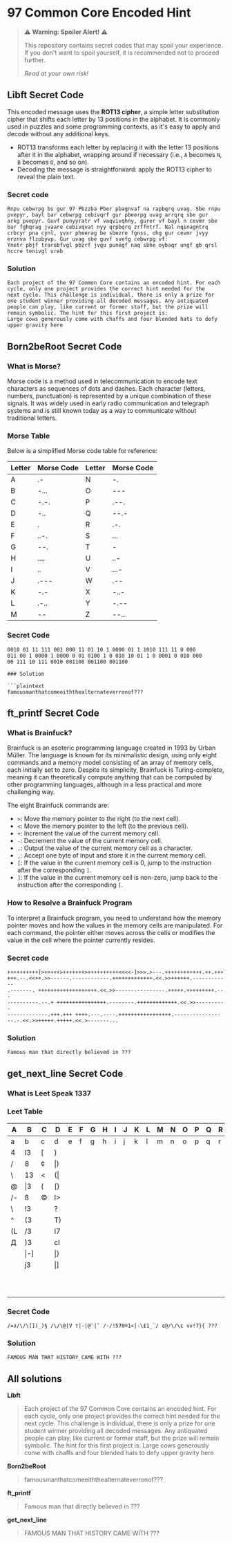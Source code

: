 # 97 Common Core Encoded Hint

> ⚠️ **Warning: Spoiler Alert!** ⚠️
> 
> This repository contains secret codes that may spoil your experience. If you don't want to spoil yourself, it is recommended not to proceed further. 
> 
> *Read at your own risk!*

## Libft Secret Code

This encoded message uses the **ROT13 cipher**, a simple letter substitution cipher that shifts each letter by 13 positions in the alphabet. It is commonly used in puzzles and some programming contexts, as it's easy to apply and decode without any additional keys.

- ROT13 transforms each letter by replacing it with the letter 13 positions after it in the alphabet, wrapping around if necessary (i.e., `A` becomes `N`, `B` becomes `O`, and so on).
- Decoding the message is straightforward: apply the ROT13 cipher to reveal the plain text.

### Secret code

```plaintext
Rnpu cebwrpg bs gur 97 Pbzzba Pber pbagnvaf na rapbqrq uvag. Sbe rnpu
pvepyr, bayl bar cebwrpg cebivqrf gur pbeerpg uvag arrqrq sbe gur
arkg pvepyr. Guvf punyyratr vf vaqvivqhny, gurer vf bayl n cevmr sbe
bar fghqrag jvaare cebivqvat nyy qrpbqrq zrffntrf. Nal nqinagntrq
crbcyr pna cynl, yvxr pheerag be sbezre fgnss, ohg gur cevmr jvyy
erznva flzobyvp. Gur uvag sbe guvf svefg cebwrpg vf:
Ynetr pbjf trarebfvgl pbzrf jvgu punegf naq sbhe oybaqr ungf gb qrsl
hccre tenivgl ureb
```

### Solution

```plaintext
Each project of the 97 Common Core contains an encoded hint. For each
cycle, only one project provides the correct hint needed for the
next cycle. This challenge is individual, there is only a prize for
one student winner providing all decoded messages. Any antiquated
people can play, like current or former staff, but the prize will
remain symbolic. The hint for this first project is:
Large cows generously come with chaffs and four blended hats to defy
upper gravity here
```

## Born2beRoot Secret Code

### What is Morse?
Morse code is a method used in telecommunication to encode text characters as sequences of dots and dashes. Each character (letters, numbers, punctuation) is represented by a unique combination of these signals. It was widely used in early radio communication and telegraph systems and is still known today as a way to communicate without traditional letters.

### Morse Table
Below is a simplified Morse code table for reference:

| Letter | Morse Code | Letter | Morse Code |
|--------|------------|--------|------------|
| A      | .-         | N      | -.         |
| B      | -...       | O      | ---        |
| C      | -.-.       | P      | .--.       |
| D      | -..        | Q      | --.-       |
| E      | .          | R      | .-.        |
| F      | ..-.       | S      | ...        |
| G      | --.        | T      | -          |
| H      | ....       | U      | ..-        |
| I      | ..         | V      | ...-       |
| J      | .---       | W      | .--        |
| K      | -.-        | X      | -..-       |
| L      | .-..       | Y      | -.--       |
| M      | --         | Z      | --..       |

### Secret Code

```plaintext
0010 01 11 111 001 000 11 01 10 1 0000 01 1 1010 111 11 0 000
011 00 1 0000 1 0000 0 01 0100 1 0 010 10 01 1 0 0001 0 010 000
00 111 10 111 0010 001100 001100 001100

### Solution

```plaintext
famousmanthatcomeeiththealternateverronof???
```

## ft_printf Secret Code

### What is Brainfuck?

Brainfuck is an esoteric programming language created in 1993 by Urban Müller. The language is known for its minimalistic design, using only eight commands and a memory model consisting of an array of memory cells, each initially set to zero. Despite its simplicity, Brainfuck is Turing-complete, meaning it can theoretically compute anything that can be computed by other programming languages, although in a less practical and more challenging way.

The eight Brainfuck commands are:
- `>`: Move the memory pointer to the right (to the next cell).
- `<`: Move the memory pointer to the left (to the previous cell).
- `+`: Increment the value of the current memory cell.
- `-`: Decrement the value of the current memory cell.
- `.`: Output the value of the current memory cell as a character.
- `,`: Accept one byte of input and store it in the current memory cell.
- `[`: If the value in the current memory cell is 0, jump to the instruction after the corresponding `]`.
- `]`: If the value in the current memory cell is non-zero, jump back to the instruction after the corresponding `[`.

### How to Resolve a Brainfuck Program

To interpret a Brainfuck program, you need to understand how the memory pointer moves and how the values in the memory cells are manipulated. For each command, the pointer either moves across the cells or modifies the value in the cell where the pointer currently resides.

### Secret code

```brainfuck
++++++++++[>+>+++>+++++++>++++++++++<<<<-]>>>.>---.++++++++++++.++.+++
+++.--.<<++.>>------.------------.+++++++++++++.<<.>>++++++.------------
.-------. +++++++++++++++++++.<<.>>----------------.+++++.+++++++++.---
----------.--.+ ++++++++++++++++.--------.+++++++++++++.<<.>>----------
-------------.+++.+++ ++++.---.----.+++++++++++++++++.---------------
--.-.<<.>>+++++.+++++.<<.>-------...
```

### Solution

```plaintext
Famous man that directly believed in ???
```

## get_next_line Secret Code

### What is Leet Speak 1337

### Leet Table 

|  A  |  B  |  C  |  D  |  E  |  F  |  G  |  H  |  I  |  J  |  K  |  L  |  M  |  N  |  O  |  P  |  Q  |  R  |  S  |  T  |  U  |  V  |  W  |  X  |  Y  |  Z  |
|-----|-----|-----|-----|-----|-----|-----|-----|-----|-----|-----|-----|-----|-----|-----|-----|-----|-----|-----|-----|-----|-----|-----|-----|-----|-----|
|  a  |  b  |  c  |  d  |  e  |  f  |  g  |  h  |  i  |  j  |  k  |  l  |  m  |  n  |  o  |  p  |  q  |  r  |  s  |  t  |  u  |  v  |  w  |  x  |  y  |  z  |
|  4  |  I3 |  [  |  )  |     |     |     |     |     |     |     |     |     |     |     |     |     |     |     |     |     |     |     |     |     |     |
|  /  |  8  |  ¢  | \|) |     |     |     |     |     |     |     |     |     |     |     |     |     |     |     |     |     |     |     |     |     |     |
|  \  |  13 |  <  | (\| |     |     |     |     |     |     |     |     |     |     |     |     |     |     |     |     |     |     |     |     |     |     |
|  @  | \|3 |  (  |  [) |     |     |     |     |     |     |     |     |     |     |     |     |     |     |     |     |     |     |     |     |     |     |
|  /- |  ß  |  ©  |  I> |     |     |     |     |     |     |     |     |     |     |     |     |     |     |     |     |     |     |     |     |     |     |
|  \  |  !3 |     |  ?  |     |     |     |     |     |     |     |     |     |     |     |     |     |     |     |     |     |     |     |     |     |     |
|  ^  |  (3 |     |  T) |     |     |     |     |     |     |     |     |     |     |     |     |     |     |     |     |     |     |     |     |     |     |
|  (L |  /3 |     |  I7 |     |     |     |     |     |     |     |     |     |     |     |     |     |     |     |     |     |     |     |     |     |     |
|  Д  |  )3 |     |  cl |     |     |     |     |     |     |     |     |     |     |     |     |     |     |     |     |     |     |     |     |     |     |
|     |\|-] |     | \|} |     |     |     |     |     |     |     |     |     |     |     |     |     |     |     |     |     |     |     |     |     |     |
|     |  j3 |     | \|] |     |     |     |     |     |     |     |     |     |     |     |     |     |     |     |     |     |     |     |     |     |     |
|     |     |     |     |     |     |     |     |     |     |     |     |     |     |     |     |     |     |     |     |     |     |     |     |     |     |
|     |     |     |     |     |     |     |     |     |     |     |     |     |     |     |     |     |     |     |     |     |     |     |     |     |     |
|     |     |     |     |     |     |     |     |     |     |     |     |     |     |     |     |     |     |     |     |     |     |     |     |     |     |
|     |     |     |     |     |     |     |     |     |     |     |     |     |     |     |     |     |     |     |     |     |     |     |     |     |     |
|     |     |     |     |     |     |     |     |     |     |     |     |     |     |     |     |     |     |     |     |     |     |     |     |     |     |
|     |     |     |     |     |     |     |     |     |     |     |     |     |     |     |     |     |     |     |     |     |     |     |     |     |     |
|     |     |     |     |     |     |     |     |     |     |     |     |     |     |     |     |     |     |     |     |     |     |     |     |     |     |
|     |     |     |     |     |     |     |     |     |     |     |     |     |     |     |     |     |     |     |     |     |     |     |     |     |     |
|     |     |     |     |     |     |     |     |     |     |     |     |     |     |     |     |     |     |     |     |     |     |     |     |     |     |
|     |     |     |     |     |     |     |     |     |     |     |     |     |     |     |     |     |     |     |     |     |     |     |     |     |     |

### Secret Code

```plaintext
/=∂/\/\[](_)§ /\/\@|V †|-|@¯|¯ /-/!570®1<|-\£1_`/ ¢@/\/\ε vv!7}{ ???
```

### Solution

```plaintext
FAMOUS MAN THAT HISTORY CAME WITH ???
```

## **All solutions**

**Libft**

>Each project of the 97 Common Core contains an encoded hint. For each
>cycle, only one project provides the correct hint needed for the
>next cycle. This challenge is individual, there is only a prize for
>one student winner providing all decoded messages. Any antiquated
>people can play, like current or former staff, but the prize will
>remain symbolic. The hint for this first project is:
>Large cows generously come with chaffs and four blended hats to defy
>upper gravity here

**Born2beRoot**

>famousmanthatcomeeiththealternateverronof???

**ft_printf**

>Famous man that directly believed in ???

**get_next_line**

>FAMOUS MAN THAT HISTORY CAME WITH ???
